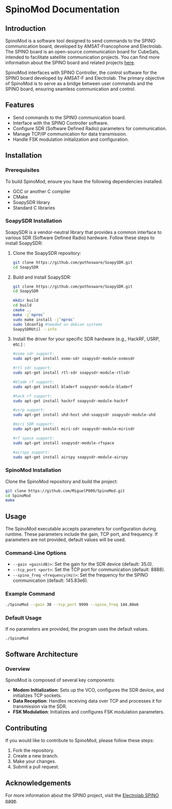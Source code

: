 # SpinoMod Documentation

## Introduction

SpinoMod is a software tool designed to send commands to the SPINO communication board, developed by AMSAT-Francophone and Electrolab. The SPINO board is an open-source communication board for CubeSats, intended to facilitate satellite communication projects. You can find more information about the SPINO board and related projects [here](https://code.electrolab.fr/spino/).

SpinoMod interfaces with SPINO Controller, the control software for the SPINO board developed by AMSAT-F and Electrolab. The primary objective of SpinoMod is to serve as a bridge between user commands and the SPINO board, ensuring seamless communication and control.

## Features

- Send commands to the SPINO communication board.
- Interface with the SPINO Controller software.
- Configure SDR (Software Defined Radio) parameters for communication.
- Manage TCP/IP communication for data transmission.
- Handle FSK modulation initialization and configuration.

## Installation

### Prerequisites

To build SpinoMod, ensure you have the following dependencies installed:

- GCC or another C compiler
- CMake
- SoapySDR library
- Standard C libraries

### SoapySDR Installation

SoapySDR is a vendor-neutral library that provides a common interface to various SDR (Software Defined Radio) hardware. Follow these steps to install SoapySDR:

1. Clone the SoapySDR repository:

    ```sh
    git clone https://github.com/pothosware/SoapySDR.git
    cd SoapySDR
    ```

2. Build and install SoapySDR:

    ```sh
    git clone https://github.com/pothosware/SoapySDR.git
    cd SoapySDR

    mkdir build
    cd build
    cmake ..
    make -j`nproc`
    sudo make install -j`nproc`
    sudo ldconfig #needed on debian systems
    SoapySDRUtil --info
    ```

3. Install the driver for your specific SDR hardware (e.g., HackRF, USRP, etc.) :

    ```sh
    #osmo sdr support:
    sudo apt-get install osmo-sdr soapysdr-module-osmosdr

    #rtl sdr support:
    sudo apt-get install rtl-sdr soapysdr-module-rtlsdr

    #blade rf support:
    sudo apt-get install bladerf soapysdr-module-bladerf

    #hack rf support:
    sudo apt-get install hackrf soapysdr-module-hackrf

    #usrp support:
    sudo apt-get install uhd-host uhd-soapysdr soapysdr-module-uhd

    #miri SDR support:
    sudo apt-get install miri-sdr soapysdr-module-mirisdr

    #rf space support:
    sudo apt-get install soapysdr-module-rfspace

    #airspy support:
    sudo apt-get install airspy soapysdr-module-airspy
    ```

### SpinoMod Installation

Clone the SpinoMod repository and build the project:

```sh
git clone https://github.com/MiguelP009/SpinoMod.git
cd SpinoMod
make
```

## Usage

The SpinoMod executable accepts parameters for configuration during runtime. These parameters include the gain, TCP port, and frequency. If parameters are not provided, default values will be used.

### Command-Line Options

- `--gain <gain(dB)>`: Set the gain for the SDR device (default: 35.0).
- `--tcp_port <port>`: Set the TCP port for communication (default: 8888).
- `--spino_freq <frequency(Hz)>`: Set the frequency for the SPINO communication (default: 145.83e6).

### Example Command

```sh
./SpinoMod --gain 30 --tcp_port 9999 --spino_freq 144.80e6
```

### Default Usage

If no parameters are provided, the program uses the default values.

```sh
./SpinoMod
```

## Software Architecture

### Overview

SpinoMod is composed of several key components:

- **Modem Initialization**: Sets up the VCO, configures the SDR device, and initializes TCP sockets.
- **Data Reception**: Handles receiving data over TCP and processes it for transmission via the SDR.
- **FSK Modulation**: Initializes and configures FSK modulation parameters.


## Contributing

If you would like to contribute to SpinoMod, please follow these steps:

1. Fork the repository.
2. Create a new branch.
3. Make your changes.
4. Submit a pull request.


## Acknowledgements

For more information about the SPINO project, visit the [Electrolab SPINO page](https://code.electrolab.fr/spino/).